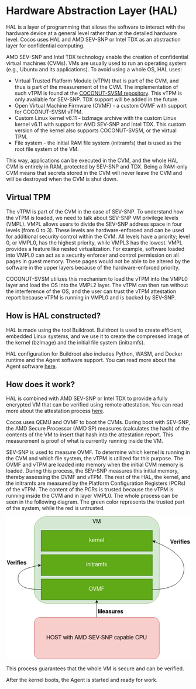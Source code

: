# Hardware Abstraction Layer (HAL)

HAL is a layer of programming that allows the software to interact with the hardware device at a general level rather than at the detailed hardware level. Cocos uses HAL and AMD SEV-SNP or Intel TDX as an abstraction layer for confidential computing.

AMD SEV-SNP and Intel TDX technology enable the creation of confidential virtual machines (CVMs). VMs are usually used to run an operating system (e.g., Ubuntu and its applications). To avoid using a whole OS, HAL uses:

 - Virtual Trusted Platform Module (vTPM) that is part of the CVM, and thus is part of the measurement of the CVM. The implementation of such vTPM is found at the [COCONUT-SVSM repository](https://github.com/coconut-svsm/svsm). This vTPM is only available for SEV-SNP. TDX support will be added in the future.
 - Open Virtual Machine Firmware (OVMF) - a custom OVMF with support for COCONUT-SVSM vTPM.
 - Custom Linux kernel v6.11 - bzImage archive with the custom Linux kernel v6.11 with support for AMD SEV-SNP and Intel TDX. This custom version of the kernel also supports COCONUT-SVSM, or the virtual TPM.
 - File system - the initial RAM file system (initramfs) that is used as the root file system of the VM.

This way, applications can be executed in the CVM, and the whole HAL CVM is entirely in RAM, protected by SEV-SNP and TDX. Being a RAM-only CVM means that secrets stored in the CVM will never leave the CVM and will be destroyed when the CVM is shut down.

## Virtual TPM

The vTPM is part of the CVM in the case of SEV-SNP. To understand how the vTPM is loaded, we need to talk about SEV-SNP VM privilege levels (VMPL). VMPL allows users to divide the SEV-SNP address space in four levels (from 0 to 3). These levels are hardware-enforced and can be used for additional security control within the CVM. All levels have a priority; level 0, or VMPL0, has the highest priority, while VMPL3 has the lowest. VMPL provides a feature like nested virtualization. For example, software loaded into VMPL0 can act as a security enforcer and control permission on all pages in guest memory. These pages would not be able to be altered by the software in the upper layers because of the hardware-enforced priority.

COCONUT-SVSM utilizes this mechanism to load the vTPM into the VMPL0 layer and load the OS into the VMPL2 layer. The vTPM can then run without the interference of the OS, and the user can trust the vTPM attestation report because vTPM is running in VMPL0 and is backed by SEV-SNP.

## How is HAL constructed?

HAL is made using the tool Buildroot. Buildroot is used to create efficient, embedded Linux systems, and we use it to create the compressed image of the kernel (bzImage) and the initial file system (initramfs).

HAL configuration for Buildroot also includes Python, WASM, and Docker runtime and the Agent software support. You can read more about the Agent software [here](agent.md).

## How does it work?

HAL is combined with AMD SEV-SNP or Intel TDX to provide a fully encrypted VM that can be verified using remote attestation. You can read more about the attestation process [here](attestation.mdx).

Cocos uses QEMU and OVMF to boot the CVMs. During boot with SEV-SNP, the AMD Secure Processor (AMD SP) measures (calculates the hash) of the contents of the VM to insert that hash into the attestation report. This measurement is proof of what is currently running inside the VM.

SEV-SNP is used to measure OVMF. To determine which kernel is running in the CVM and which file system, the vTPM is utilized for this purpose. The OVMF and vTPM are loaded into memory when the initial CVM memory is loaded. During this process, the SEV-SNP measures this initial memory, thereby assessing the OVMF and vTPM. The rest of the HAL, the kernel, and the initramfs are measured by the Platform Configuration Registers (PCRs) of the vTPM. The content of the PCRs is trusted because the vTPM is running inside the CVM and in layer VMPL0. The whole process can be seen in the following diagram. The green color represents the trusted part of the system, while the red is untrusted.

![hal](/img/hal.png)

This process guarantees that the whole VM is secure and can be verified.

After the kernel boots, the Agent is started and ready for work.

